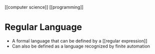 [[computer science]] [[programming]]

# Regular Language
- A formal language that can be defined by a [[regular expression]]
- Can also be defined as a language recognized by finite automation